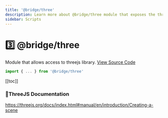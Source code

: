```yaml
---
title: '@bridge/three'
description: Learn more about @bridge/three module that exposes the threeJS library.
sidebar: Scripts
---
```


# 3️⃣ @bridge/three

Module that allows access to threejs library.
[View Source Code](https://github.com/bridge-core/editor/blob/main/src/components/Extensions/Scripts/Modules/Three.ts)

```js
import { ... } from '@bridge/three'
```

[[toc]]

### 📃ThreeJS Documentation

https://threejs.org/docs/index.html#manual/en/introduction/Creating-a-scene
